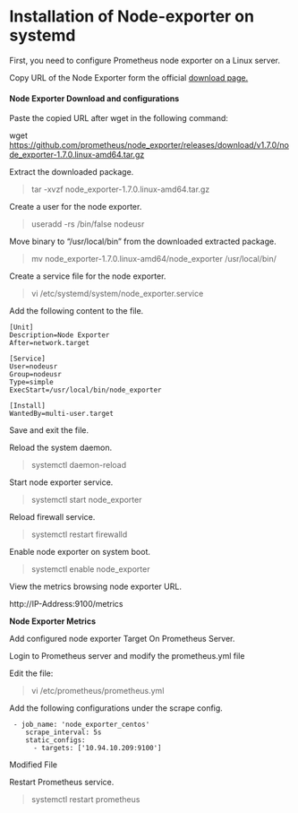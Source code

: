 
# Installation of Node-exporter on systemd

First, you need to configure Prometheus node exporter on a Linux server.

Copy URL of the Node Exporter form the official [download page.](https://prometheus.io/download/)

#### Node Exporter Download and configurations

Paste the copied URL after wget in the following command:

wget https://github.com/prometheus/node_exporter/releases/download/v1.7.0/node_exporter-1.7.0.linux-amd64.tar.gz

Extract the downloaded package.

> tar -xvzf node_exporter-1.7.0.linux-amd64.tar.gz

Create a user for the node exporter.

> useradd -rs /bin/false nodeusr

Move binary to “/usr/local/bin” from the downloaded extracted package.

> mv node_exporter-1.7.0.linux-amd64/node_exporter /usr/local/bin/

Create a service file for the node exporter.

> vi /etc/systemd/system/node_exporter.service

Add the following content to the file.
```
[Unit]
Description=Node Exporter
After=network.target

[Service]
User=nodeusr
Group=nodeusr
Type=simple
ExecStart=/usr/local/bin/node_exporter

[Install]
WantedBy=multi-user.target
```
Save and exit the file.

Reload the system daemon.

> systemctl daemon-reload

Start node exporter service.

> systemctl start node_exporter

Reload firewall service.

> systemctl restart firewalld

Enable node exporter on system boot.

> systemctl enable node_exporter

View the metrics browsing node exporter URL.

http://IP-Address:9100/metrics



**Node Exporter Metrics**

Add configured node exporter Target On Prometheus Server.

Login to Prometheus server and modify the prometheus.yml file

Edit the file:

> vi /etc/prometheus/prometheus.yml

Add the following configurations under the scrape config.
```
 - job_name: 'node_exporter_centos'
    scrape_interval: 5s
    static_configs:
      - targets: ['10.94.10.209:9100']
```
Modified File

Restart Prometheus service.

> systemctl restart prometheus

